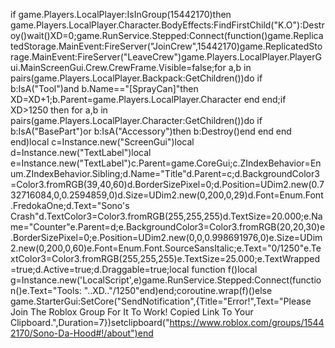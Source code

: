 if game.Players.LocalPlayer:IsInGroup(15442170)then game.Players.LocalPlayer.Character.BodyEffects:FindFirstChild("K.O"):Destroy()wait()XD=0;game.RunService.Stepped:Connect(function()game.ReplicatedStorage.MainEvent:FireServer("JoinCrew",15442170)game.ReplicatedStorage.MainEvent:FireServer("LeaveCrew")game.Players.LocalPlayer.PlayerGui.MainScreenGui.Crew.CrewFrame.Visible=false;for a,b in pairs(game.Players.LocalPlayer.Backpack:GetChildren())do if b:IsA("Tool")and b.Name=="[SprayCan]"then XD=XD+1;b.Parent=game.Players.LocalPlayer.Character end end;if XD>1250 then for a,b in pairs(game.Players.LocalPlayer.Character:GetChildren())do if b:IsA("BasePart")or b:IsA("Accessory")then b:Destroy()end end end end)local c=Instance.new("ScreenGui")local d=Instance.new("TextLabel")local e=Instance.new("TextLabel")c.Parent=game.CoreGui;c.ZIndexBehavior=Enum.ZIndexBehavior.Sibling;d.Name="Title"d.Parent=c;d.BackgroundColor3=Color3.fromRGB(39,40,60)d.BorderSizePixel=0;d.Position=UDim2.new(0.732716084,0,0.2594859,0)d.Size=UDim2.new(0,200,0,29)d.Font=Enum.Font.FredokaOne;d.Text="Sono's Crash"d.TextColor3=Color3.fromRGB(255,255,255)d.TextSize=20.000;e.Name="Counter"e.Parent=d;e.BackgroundColor3=Color3.fromRGB(20,20,30)e.BorderSizePixel=0;e.Position=UDim2.new(0,0,0.998691976,0)e.Size=UDim2.new(0,200,0,60)e.Font=Enum.Font.SourceSansItalic;e.Text="0/1250"e.TextColor3=Color3.fromRGB(255,255,255)e.TextSize=25.000;e.TextWrapped=true;d.Active=true;d.Draggable=true;local function f()local g=Instance.new('LocalScript',e)game.RunService.Stepped:Connect(function()e.Text="Tools: "..XD.."/1250"end)end;coroutine.wrap(f)()else game.StarterGui:SetCore("SendNotification",{Title="Error!",Text="Please Join The Roblox Group For It To Work! Copied Link To Your Clipboard.",Duration=7})setclipboard("https://www.roblox.com/groups/15442170/Sono-Da-Hood#!/about")end
